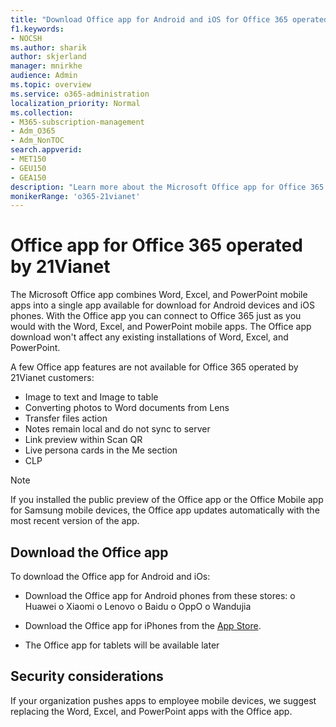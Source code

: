 ```yaml
---
title: "Download Office app for Android and iOS for Office 365 operated by 21Vianet"
f1.keywords:
- NOCSH
ms.author: sharik
author: skjerland
manager: mnirkhe
audience: Admin
ms.topic: overview
ms.service: o365-administration
localization_priority: Normal
ms.collection: 
- M365-subscription-management 
- Adm_O365
- Adm_NonTOC
search.appverid:
- MET150
- GEU150
- GEA150
description: "Learn more about the Microsoft Office app for Office 365 operated by 21Vianet and how to download it for customers in China."
monikerRange: 'o365-21vianet'
---
```


# Office app for Office 365 operated by 21Vianet

The Microsoft Office app combines Word, Excel, and PowerPoint mobile apps into a single app available for download for Android devices and iOS phones. With the Office app you can connect to Office 365 just as you would with the Word, Excel, and PowerPoint mobile apps. The Office app download won't affect any existing installations of Word, Excel, and PowerPoint.

A few Office app features are not available for Office 365 operated by 21Vianet customers:

- Image to text and Image to table 
- Converting photos to Word documents from Lens 
- Transfer files action 
- Notes remain local and do not sync to server
- Link preview within Scan QR
- Live persona cards in the Me section
- CLP

> [!NOTE]
> If you installed the public preview of the Office app or the Office Mobile app for Samsung mobile devices, the Office app updates automatically with the most recent version of the app.

## Download the Office app

To download the Office app for Android and iOs:

- Download the Office app for Android phones from these stores:
o	Huawei
o	Xiaomi
o	Lenovo
o	Baidu
o	OppO
o	Wandujia

- Download the Office app for iPhones from the [App Store](https://products.office.com/en-us/mobile/office?rtc=2). 
- The Office app for tablets will be available later

## Security considerations

If your organization pushes apps to employee mobile devices, we suggest replacing the Word, Excel, and PowerPoint apps with the Office app.  


